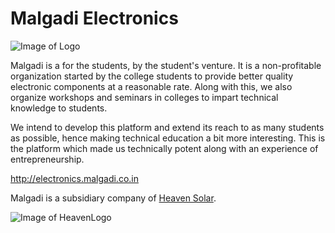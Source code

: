 # Malgadi Electronics

![Image of Logo](http://electronics.malgadi.co.in/images/logo.jpg)

Malgadi is a for the students, by the student's venture. It is a non-profitable organization started by the college students to provide better quality electronic components at a reasonable rate. Along with this, we also organize workshops and seminars in colleges to impart technical knowledge to students.

We intend to develop this platform and extend its reach to as many students as possible, hence making technical education a bit more interesting. This is the platform which made us technically potent along with an experience of entrepreneurship.

http://electronics.malgadi.co.in

Malgadi is a subsidiary company of [Heaven Solar](http://heavensolarenergy.com).

![Image of HeavenLogo](http://heavensolarenergy.com/images/full-logo-stroked.png)
